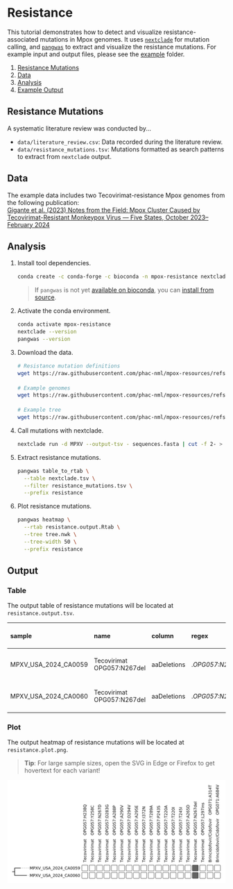 # Resistance

This tutorial demonstrates how to detect and visualize resistance-associated mutations in Mpox genomes. It uses [`nextclade`](https://github.com/nextstrain/nextclade) for mutation calling, and [`pangwas`](https://github.com/phac-nml/pangwas) to extract and visualize the resistance mutations. For example input and output files, please see the [example](https://github.com/phac-nml/mpox-resources/tree/main/resistance/example) folder.

1. [Resistance Mutations](#resistance-mutations)
2. [Data](#data)
3. [Analysis](#analysis)
4. [Example Output](#output)

## Resistance Mutations

A systematic literature review was conducted by...

- `data/literature_review.csv`: Data recorded during the literature review.
- `data/resistance_mutations.tsv`: Mutations formatted as search patterns to extract from `nextclade` output.

## Data

The example data includes two Tecovirimat-resistance Mpox genomes from the following publication:    
[Gigante et al. (2023) Notes from the Field: Mpox Cluster Caused by Tecovirimat-Resistant Monkeypox Virus — Five States, October 2023–February 2024](https://pmc-ncbi-nlm-nih-gov.ezproxy.cscscience.ca/articles/PMC11466377/)

## Analysis

1. Install tool dependencies.

    ```bash
    conda create -c conda-forge -c bioconda -n mpox-resistance nextclade pangwas
    ```

    > If `pangwas` is not yet [available on bioconda](https://github.com/bioconda/bioconda-recipes/pull/54760), you can [install from source](https://phac-nml.github.io/pangwas/#source).

1. Activate the conda environment.

    ```bash
    conda activate mpox-resistance
    nextclade --version
    pangwas --version
    ```

1. Download the data.

    ```bash
    # Resistance mutation definitions
    wget https://raw.githubusercontent.com/phac-nml/mpox-resources/refs/heads/main/resistance/data/resistance_mutations.tsv

    # Example genomes
    wget https://raw.githubusercontent.com/phac-nml/mpox-resources/refs/heads/main/resistance/example/sequences.fasta

    # Example tree
    wget https://raw.githubusercontent.com/phac-nml/mpox-resources/refs/heads/main/resistance/example/tree.nwk
    ```
1. Call mutations with nextclade.

    ```bash
    nextclade run -d MPXV --output-tsv - sequences.fasta | cut -f 2- > nextclade.tsv
    ```

1. Extract resistance mutations.

    ```bash
    pangwas table_to_rtab \
      --table nextclade.tsv \
      --filter resistance_mutations.tsv \
      --prefix resistance
    ```

1. Plot resistance mutations.

    ```bash
    pangwas heatmap \
      --rtab resistance.output.Rtab \
      --tree tree.nwk \
      --tree-width 50 \
      --prefix resistance
    ```

## Output

### Table

The output table of resistance mutations will be located at `resistance.output.tsv`.

|sample              |name                        |column     |regex           |Gene|Therapeutic|Gene Acession (NC_063383)|Protein                          |Start (nt)|Stop (nt)|Resistance Mutations|Residues of interest|References  |Virus-Specific Validation|
|:-------------------|:---------------------------|:----------|:---------------|:---|:----------|:------------------------|:--------------------------------|:---------|:--------|:-------------------|:-------------------|:----------------------------------------------------------------------------------------------------------------------------------------------------------------------------------------------------------------------------------------------------------------------------------------------------------------------------------------------------------------------------------------------------------------------------------------------------------------------------------------------------------------------------------------------------------------------------------------------------------------------------------------------------------------------------------------------------------------------------------------------------------------------------|:------------------------|
|MPXV_USA_2024_CA0059|Tecovirimat   OPG057:N267del|aaDeletions|.*OPG057:N267-.*|F13L|Tecovirimat|OPG057                   |Palmytilated EEV membrane protein|29875     |29877    |N267del             |267                 |Mertes et al. (2023) ... |MPOX                     |
|MPXV_USA_2024_CA0060|Tecovirimat   OPG057:N267del|aaDeletions|.*OPG057:N267-.*|F13L|Tecovirimat|OPG057                   |Palmytilated EEV membrane protein|29875     |29877    |N267del             |267                 |Mertes et al. (2023) ... |MPOX                     |

### Plot

The output heatmap of resistance mutations will be located at `resistance.plot.png`.

> **Tip**: For large sample sizes, open the SVG in Edge or Firefox to get hovertext for each variant!

![](example/resistance.plot.svg)